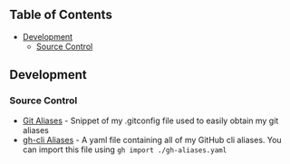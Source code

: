 ## Table of Contents

- [Development](#development)
    - [Source Control](#source-control)

## Development

### Source Control

- [Git Aliases](https://github.com/breadboi/my-cli/source-control/.gitconfig) - Snippet of my .gitconfig file used to easily obtain my git aliases
- [gh-cli Aliases](https://github.com/breadboi/my-cli/source-control/gh-aliases.yaml) - A yaml file containing all of my GitHub cli aliases. You can import this file using `gh import ./gh-aliases.yaml`